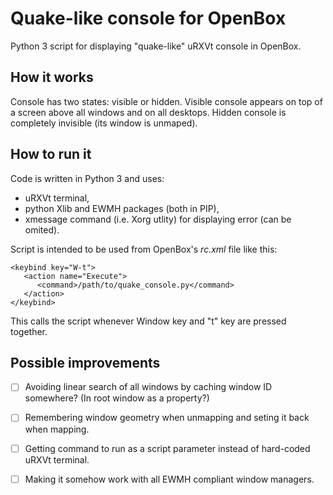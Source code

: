 # Quake-like console for OpenBox

Python 3 script for displaying "quake-like" uRXVt console in OpenBox.


## How it works

Console has two states: visible or hidden. Visible console appears on top of a screen above all windows and on all desktops. Hidden console is completely invisible (its window is unmaped).


## How to run it

Code is written in Python 3 and uses:
 * uRXVt terminal,
 * python Xlib and EWMH packages (both in PIP),
 * xmessage command (i.e. Xorg utlity) for displaying error (can be omited).

Script is intended to be used from OpenBox's *rc.xml* file like this:

    <keybind key="W-t">
       <action name="Execute">
          <command>/path/to/quake_console.py</command>
       </action>
    </keybind>

This calls the script whenever Window key and "t" key are pressed together.


## Possible improvements

 - [ ] Avoiding linear search of all windows by caching window ID somewhere? (In root window as a property?)
 - [ ] Remembering window geometry when unmapping and seting it back when mapping.
 - [ ] Getting command to run as a script parameter instead of hard-coded uRXVt terminal.
 - [ ] Making it somehow work with all EWMH compliant window managers.

